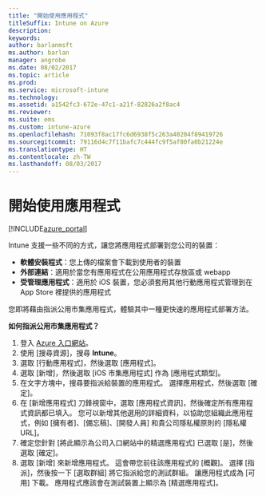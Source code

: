 ```yaml
---
title: "開始使用應用程式"
titleSuffix: Intune on Azure
description: 
keywords: 
author: barlanmsft
ms.author: barlan
manager: angrobe
ms.date: 08/02/2017
ms.topic: article
ms.prod: 
ms.service: microsoft-intune
ms.technology: 
ms.assetid: a1542fc3-672e-47c1-a21f-82826a2f8ac4
ms.reviewer: 
ms.suite: ems
ms.custom: intune-azure
ms.openlocfilehash: 71093f8ac17fc6d6938f5c263a40204f89419726
ms.sourcegitcommit: 79116d4c7f11bafc7c444fc9f5af80fa0b21224e
ms.translationtype: HT
ms.contentlocale: zh-TW
ms.lasthandoff: 08/03/2017
---
```

# <a name="getting-started-with-apps"></a>開始使用應用程式

[!INCLUDE[azure_portal](./includes/azure_portal.md)]

Intune 支援一些不同的方式，讓您將應用程式部署到您公司的裝置：

* **軟體安裝程式**：您上傳的檔案會下載到使用者的裝置
* __外部連結__：適用於當您有應用程式在公用應用程式存放區或 webapp
* **受管理應用程式**：適用於 iOS 裝置，您必須套用其他行動應用程式管理到在 App Store 裡提供的應用程式

您即將藉由指派公用市集應用程式，體驗其中一種更快速的應用程式部署方法。

__如何指派公用市集應用程式？__

1. 登入 [Azure 入口網站](https://portal.azure.com)。
2. 使用 [搜尋資源]，搜尋 **Intune**。
3. 選取 [行動應用程式]，然後選取 [應用程式]。
4. 選取 [新增]，然後選取 [iOS 市集應用程式] 作為 [應用程式類型]。
5. 在文字方塊中，搜尋要指派給裝置的應用程式。 選擇應用程式，然後選取 [確定]。
6. 在 [新增應用程式] 刀鋒視窗中，選取 [應用程式資訊]，然後確定所有應用程式資訊都已填入。 您可以新增其他選用的詳細資料，以協助您組織此應用程式，例如 [擁有者]、[備忘稿]、[開發人員] 和貴公司隱私權原則的 [隱私權 URL]。
7. 確定您針對 [將此顯示為公司入口網站中的精選應用程式] 已選取 [是]，然後選取 [確定]。
8. 選取 [新增] 來新增應用程式。 這會帶您前往該應用程式的 [概觀]。 選擇 [指派]，然後按一下 [選取群組] 將它指派給您的測試群組。 讓應用程式成為 [可用] 下載。 應用程式應該會在測試裝置上顯示為 [精選應用程式]。
